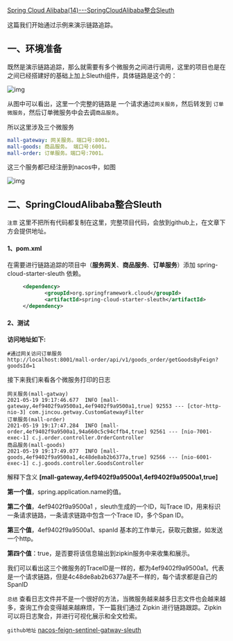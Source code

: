 [Spring Cloud Alibaba(14)---SpringCloudAlibaba整合Sleuth](https://www.cnblogs.com/qdhxhz/p/14785093.html)

这篇我们开始通过示例来演示链路追踪。

## 一、环境准备

既然是演示链路追踪，那么就需要有多个微服务之间进行调用，这里的项目也是在之间已经搭建好的基础上加上Sleuth组件，具体链路是这个的：

![img](https://img2020.cnblogs.com/blog/1090617/202105/1090617-20210519145603674-606591731.jpg)

从图中可以看出，这里一个完整的链路是 一个请求通过`网关服务`，然后转发到 `订单微服务`，然后订单微服务中会去调`商品服务`。

所以这里涉及三个微服务

```yaml
mall-gateway: 网关服务。端口号:8001。
mall-goods: 商品服务。 端口号:6001。
mall-order: 订单服务。端口号:7001。
```

这三个服务都已经注册到nacos中，如图

![img](https://img2020.cnblogs.com/blog/1090617/202105/1090617-20210519145612962-205066596.jpg)

## 二、SpringCloudAlibaba整合Sleuth

`注意` 这里不把所有代码都复制在这里，完整项目代码，会放到github上，在文章下方会提供地址。

#### 1、pom.xml

在需要进行链路追踪的项目中（**服务网关**、**商品服务**、**订单服务**）添加 spring-cloud-starter-sleuth 依赖。

```xml
     <dependency>
            <groupId>org.springframework.cloud</groupId>
            <artifactId>spring-cloud-starter-sleuth</artifactId>
     </dependency>
```

#### 2、测试

**访问地址如下:**

```
#通过网关访问订单服务
http://localhost:8001/mall-order/api/v1/goods_order/getGoodsByFeign?goodsId=1
```

接下来我们来看各个微服务打印的日志

```
网关服务(mall-gatway)
2021-05-19 19:17:46.677  INFO [mall-gateway,4ef9402f9a9500a1,4ef9402f9a9500a1,true] 92553 --- [ctor-http-nio-3] com.jincou.getway.CustomGatewayFilter 
订单服务(mall-order)
2021-05-19 19:17:47.284  INFO [mall-order,4ef9402f9a9500a1,94a660c5c94cffb4,true] 92561 --- [nio-7001-exec-1] c.j.order.controller.OrderController 
商品服务(mall-goods)
2021-05-19 19:17:49.077  INFO [mall-goods,4ef9402f9a9500a1,4c48de8ab2b6377a,true] 92566 --- [nio-6001-exec-1] c.j.goods.controller.GoodsController 
```

解释下含义 **[mall-gateway,4ef9402f9a9500a1,4ef9402f9a9500a1,true]**

**第⼀个值**，spring.application.name的值。

**第⼆个值**，4ef9402f9a9500a1 ，sleuth⽣成的⼀个ID，叫Trace ID，⽤来标识⼀条请求链路，⼀条请求链路中包含⼀个Trace ID，多个Span ID。

**第三个值**，4ef9402f9a9500a1、spanId 基本的⼯作单元，获取元数据，如发送⼀个http。

**第四个值**：true，是否要将该信息输出到zipkin服务中来收集和展示。

我们可以看出这三个微服务的TraceID是一样的，都为4ef9402f9a9500a1。代表是一个请求链路，但是4c48de8ab2b6377a是不一样的，每个请求都是自己的SpanID

`总结` 查看日志文件并不是一个很好的方法，当微服务越来越多日志文件也会越来越多，查询工作会变得越来越麻烦，下一篇我们通过 Zipkin 进行链路跟踪。Zipkin 可以将日志聚合，并进行可视化展示和全文检索。



`github地址` [nacos-feign-sentinel-gatway-sleuth](https://github.com/yudiandemingzi/spring-cloud-alibaba-study/tree/nacos-feign-sentinel-gatway-sleuth)